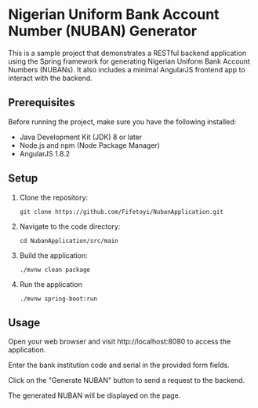 # Nigerian Uniform Bank Account Number (NUBAN) Generator

This is a sample project that demonstrates a RESTful backend application using the Spring framework for generating Nigerian Uniform Bank Account Numbers (NUBANs). It also includes a minimal AngularJS frontend app to interact with the backend.

## Prerequisites

Before running the project, make sure you have the following installed:

- Java Development Kit (JDK) 8 or later
- Node.js and npm (Node Package Manager)
- AngularJS 1.8.2

## Setup

1. Clone the repository:

   ```
   git clone https://github.com/Fifetoyi/NubanApplication.git
   
2. Navigate to the code directory:
    ```
    cd NubanApplication/src/main
    
3. Build the application:

    ``` 
    ./mvnw clean package

4. Run the application
    ```
    ./mvnw spring-boot:run

## Usage

Open your web browser and visit http://localhost:8080 to access the application.

Enter the bank institution code and serial in the provided form fields.

Click on the "Generate NUBAN" button to send a request to the backend.

The generated NUBAN will be displayed on the page.

